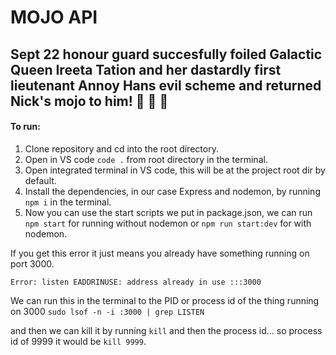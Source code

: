 # MOJO API

## Sept 22 honour guard succesfully foiled Galactic Queen Ireeta Tation and her dastardly first lieutenant Annoy Hans evil scheme and returned Nick's mojo to him! :rocket: :rocket: :rocket:

#### To run:

1. Clone repository and cd into the root directory.
1. Open in VS code `code .` from root directory in the terminal.
1. Open integrated terminal in VS code, this will be at the project root dir by default.
1. Install the dependencies, in our case Express and nodemon, by running `npm i` in the terminal.
1. Now you can use the start scripts we put in package.json, we can run `npm start` for running without nodemon or `npm run start:dev` for with nodemon.

If you get this error it just means you already have something running on port 3000.

`Error: listen EADDRINUSE: address already in use :::3000`

We can run this in the terminal to the PID or process id of the thing running on 3000
`sudo lsof -n -i :3000 | grep LISTEN`

and then we can kill it by running `kill` and then the process id... so process id of 9999 it would be `kill 9999`.
